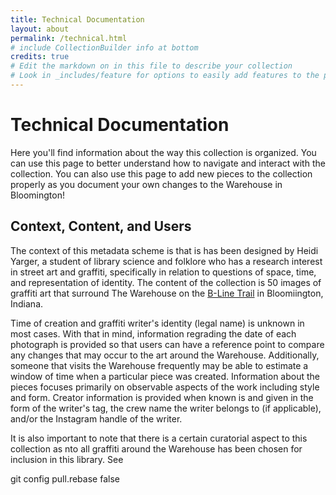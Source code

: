 ```yaml
---
title: Technical Documentation
layout: about
permalink: /technical.html
# include CollectionBuilder info at bottom
credits: true
# Edit the markdown on in this file to describe your collection
# Look in _includes/feature for options to easily add features to the page
---
```


# Technical Documentation 
Here you'll find information about the way this collection is organized. You can use this page to better understand how to navigate and interact with the collection. You can also use this page to add new pieces to the collection properly as you document your own changes to the Warehouse in Bloomington!

## Context, Content, and Users

The context of this metadata scheme is that is has been designed by Heidi Yarger, a student of library science and folklore who has a research interest in street art and graffiti, specifically in relation to questions of space, time, and representation of identity. The content of the collection is 50 images of graffiti art that surround The Warehouse on the <a href="https://bloomington.in.gov/parks/trails/b-line-trailanchor"> B-Line Trail</a> in Bloomiington, Indiana.  

Time of creation and graffiti writer's identity (legal name) is unknown in most cases. With that in mind, information regrading the date of each photograph is provided so that users can have a reference point to compare any changes that may occur to the art around the Warehouse. Additionally, someone that visits the Warehouse frequently may be able to estimate a window of time when a particular piece was created. Information about the pieces focuses primarily on observable aspects of the work including style and form. Creator information is provided when known is and given in the form of the writer's tag, the crew name the writer belongs to (if applicable), and/or the Instagram handle of the writer. 

It is also important to note that there is a certain curatorial aspect to  this collection as nto all graffiti around the Warehouse has been chosen for inclusion in this library. See

git config pull.rebase false 

